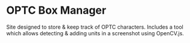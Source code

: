 # OPTC Box Manager

Site designed to store & keep track of OPTC characters.
Includes a tool which allows detecting & adding units in a screenshot using OpenCV.js.
